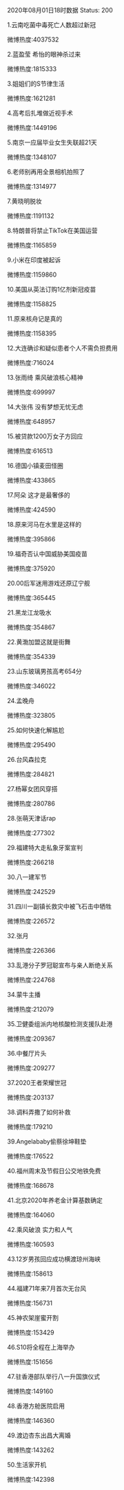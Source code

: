 2020年08月01日18时数据
Status: 200

1.云南吃菌中毒死亡人数超过新冠

微博热度:4037532

2.蓝盈莹 希怡的眼神杀过来

微博热度:1815333

3.姐姐们的S节律生活

微博热度:1621281

4.高考后扎堆做近视手术

微博热度:1449196

5.南京一应届毕业女生失联超21天

微博热度:1348107

6.老师别再用全景相机拍照了

微博热度:1314977

7.黄晓明脱妆

微博热度:1191132

8.特朗普将禁止TikTok在美国运营

微博热度:1165859

9.小米在印度被起诉

微博热度:1159860

10.美国从英法订购1亿剂新冠疫苗

微博热度:1158825

11.原来核舟记是真的

微博热度:1158395

12.大连确诊和疑似患者个人不需负担费用

微博热度:716024

13.张雨绮 乘风破浪核心精神

微博热度:699997

14.大张伟 没有梦想无忧无虑

微博热度:648957

15.被贷款1200万女子方回应

微博热度:616513

16.德国小镇麦田怪圈

微博热度:433865

17.阿朵 这才是最奢侈的

微博热度:424590

18.原来河马在水里是这样的

微博热度:395866

19.福奇否认中国威胁美国疫苗

微博热度:375920

20.00后军迷用游戏还原辽宁舰

微博热度:365445

21.黑龙江龙吸水

微博热度:354867

22.黄渤加盟这就是街舞

微博热度:354339

23.山东玻璃男孩高考654分

微博热度:346022

24.孟晚舟

微博热度:323805

25.如何快速化解尴尬

微博热度:295490

26.台风森拉克

微博热度:284821

27.杨幂女团风穿搭

微博热度:280786

28.张萌天津话rap

微博热度:277302

29.福建特大走私象牙案宣判

微博热度:266218

30.八一建军节

微博热度:242529

31.四川一副镇长救灾中被飞石击中牺牲

微博热度:226572

32.张月

微博热度:226366

33.乱港分子罗冠聪宣布与亲人断绝关系

微博热度:224768

34.蒙牛主播

微博热度:212079

35.卫健委组派内地核酸检测支援队赴港

微博热度:209367

36.中餐厅片头

微博热度:209277

37.2020王者荣耀世冠

微博热度:203137

38.调料弄撒了如何补救

微博热度:179210

39.Angelababy偷蔡徐坤鞋垫

微博热度:176522

40.福州周末及节假日公交地铁免费

微博热度:168678

41.北京2020年养老金计算基数确定

微博热度:164060

42.乘风破浪 实力和人气

微博热度:160593

43.12岁男孩回应成功横渡琼州海峡

微博热度:158613

44.福建71年来7月首次无台风

微博热度:156731

45.神农架崖蜜开割

微博热度:153429

46.S10将全程在上海举办

微博热度:151656

47.驻香港部队举行八一升国旗仪式

微博热度:149160

48.香港方舱医院启用

微博热度:146360

49.渡边杏东出昌大离婚

微博热度:143262

50.生活家开机

微博热度:142398

